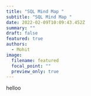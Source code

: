 ```yaml
---
title: "SQL Mind Map "
subtitle: "SQL Mind Map "
date: 2022-02-09T10:09:43.452Z
summary: ""
draft: false
featured: true
authors:
  - Mohit
image:
  filename: featured
  focal_point: ""
  preview_only: true
---
```

helloo